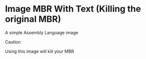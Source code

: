 # Image MBR With Text (Killing the original MBR)
A simple Assembly Language image
> [!CAUTION]
> Using this image will kill your MBR
